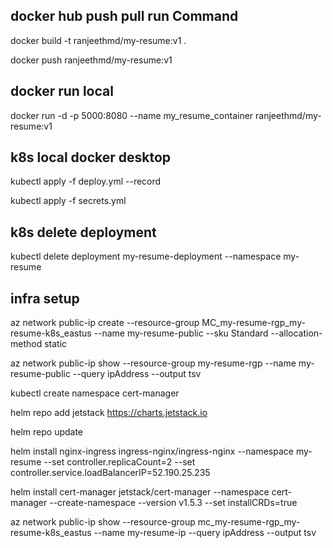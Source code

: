 ## docker hub push pull run Command
docker build -t ranjeethmd/my-resume:v1 .

docker push ranjeethmd/my-resume:v1
## docker run local
docker run -d  -p 5000:8080 --name my_resume_container ranjeethmd/my-resume:v1

## k8s local docker desktop
kubectl apply -f deploy.yml --record

kubectl apply -f secrets.yml

## k8s delete deployment
kubectl delete deployment my-resume-deployment --namespace my-resume

## infra setup
az network public-ip create --resource-group MC_my-resume-rgp_my-resume-k8s_eastus --name my-resume-public --sku Standard --allocation-method static

az network public-ip show --resource-group my-resume-rgp --name my-resume-public --query ipAddress --output tsv

kubectl create namespace cert-manager

helm repo add jetstack https://charts.jetstack.io

helm repo update

helm install nginx-ingress ingress-nginx/ingress-nginx --namespace my-resume --set controller.replicaCount=2  --set controller.service.loadBalancerIP=52.190.25.235

helm install cert-manager jetstack/cert-manager --namespace cert-manager --create-namespace --version v1.5.3 --set installCRDs=true

az network public-ip show --resource-group mc_my-resume-rgp_my-resume-k8s_eastus --name my-resume-ip --query ipAddress --output tsv